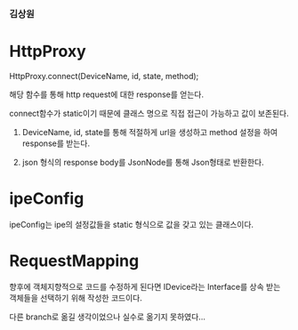 ### 김상원

# HttpProxy

HttpProxy.connect(DeviceName, id, state, method);

해당 함수를 통해 http request에 대한 response를 얻는다.

connect함수가 static이기 때문에 클래스 명으로 직접 접근이 가능하고 값이 보존된다.

1. DeviceName, id, state를 통해 적절하게 url을 생성하고 method 설정을 하여 response를 받는다.

2. json 형식의 response body를 JsonNode를 통해 Json형태로 반환한다.


# ipeConfig

ipeConfig는 ipe의 설정값들을 static 형식으로 값을 갖고 있는 클래스이다.

# RequestMapping

향후에 객체지향적으로 코드를 수정하게 된다면 IDevice라는 Interface를 상속 받는 객체들을 선택하기 위해 작성한 코드이다.

다른 branch로 옮길 생각이었으나 실수로 옮기지 못하였다...

